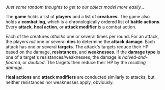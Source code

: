 *Just some random thoughts to get to our object model more easily...*

The **game** holds a list of **players** and a list of **creatures**. The game also holds a **combat log**,
which is a chronologically ordered list of **battle actions**. Every **attack**, **heal action**, or **attack modifier**
is a combat action.

Each of the creatures _attacks_ one or several times per round.
For an attack, the players _roll_ one or several **dies** to determine the **attack damage**. Each attack
has one or several **targets**. The attack's targets reduce their HP based on the damage, **resistances**, and
**weaknesses**.
If the **damage type** is one of a target's resistances/weaknesses, the damage is _halved-and-floored_, or _doubled_.
The targets then reduce their HP by the _resulting damage_.

**Heal actions** and **attack modifiers** are conducted similarly to attacks, but neither resistances nor weaknesses
apply, obviously.

